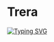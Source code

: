 # Trera
[![Typing SVG](https://readme-typing-svg.herokuapp.com?color=%2336BCF7&lines=Last+task+manager+you+will+need)](https://git.io/typing-svg)
